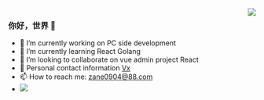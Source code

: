 <img align="right" src="https://github-readme-stats.vercel.app/api?username=zane0904&count_private=true&show_icons=true&theme=vue" />

### 你好，世界 👋

- 🔭 I’m currently working on PC side development 
- 🌱 I’m currently learning React Golang 
- 👯 I’m looking to collaborate on vue admin project React
- 💬 Personal contact information [Vx](https://p3-juejin.byteimg.com/tos-cn-i-k3u1fbpfcp/6a64ceb9e91949f3b643a8cf603f983b~tplv-k3u1fbpfcp-watermark.image)
- 📫 How to reach me: [zane0904@88.com](mailto:zane0904@88.com)
- ![](https://komarev.com/ghpvc/?username=zane0904)



<!--
- 🤔 I’m looking for help with ... 
-->
